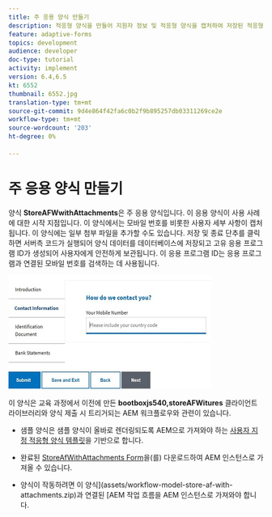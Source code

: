 ```yaml
---
title: 주 응용 양식 만들기
description: 적응형 양식을 만들어 지원자 정보 및 적응형 양식을 캡처하여 저장된 적응형 양식을 검색합니다
feature: adaptive-forms
topics: development
audience: developer
doc-type: tutorial
activity: implement
version: 6.4,6.5
kt: 6552
thumbnail: 6552.jpg
translation-type: tm+mt
source-git-commit: 9d4e864f42fa6c0b2f9b895257db03311269ce2e
workflow-type: tm+mt
source-wordcount: '203'
ht-degree: 0%

---
```



# 주 응용 양식 만들기

양식 **StoreAFWwithAttachments**&#x200B;은 주 응용 양식입니다. 이 응용 양식이 사용 사례에 대한 시작 지점입니다. 이 양식에서는 모바일 번호를 비롯한 사용자 세부 사항이 캡처됩니다. 이 양식에는 일부 첨부 파일을 추가할 수도 있습니다. 저장 및 종료 단추를 클릭하면 서버측 코드가 실행되어 양식 데이터를 데이터베이스에 저장되고 고유 응용 프로그램 ID가 생성되어 사용자에게 안전하게 보관됩니다. 이 응용 프로그램 ID는 응용 프로그램과 연결된 모바일 번호를 검색하는 데 사용됩니다.

![기본 애플리케이션 양식](assets/6552.JPG)

이 양식은 교육 과정에서 이전에 만든 **bootboxjs540,storeAFWitures** 클라이언트 라이브러리와 양식 제출 시 트리거되는 AEM 워크플로우와 관련이 있습니다.


* 샘플 양식은 샘플 양식이 올바로 렌더링되도록 AEM으로 가져와야 하는 [사용자 지정 적응형 양식 템플릿](assets/custom-template-with-page-component.zip)을 기반으로 합니다.

* 완료된 [StoreAfWithAttachments Form](assets/store-af-with-attachments-form.zip)을(를) 다운로드하여 AEM 인스턴스로 가져올 수 있습니다.

* 양식이 작동하려면 이 양식](assets/workflow-model-store-af-with-attachments.zip)과 연결된 [AEM 작업 흐름을 AEM 인스턴스로 가져와야 합니다.




